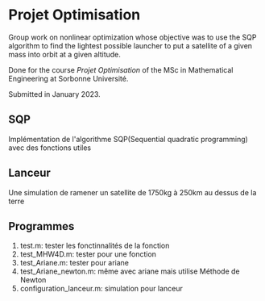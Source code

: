 # Projet Optimisation

Group work on nonlinear optimization whose objective was to use the SQP algorithm to find the lightest possible launcher to put a satellite of a given mass into orbit at a given altitude.

Done for the course *Projet Optimisation* of the MSc in Mathematical Engineering at Sorbonne Université.

Submitted in January 2023.

## SQP

Implémentation de l'algorithme SQP(Sequential quadratic programming) avec des fonctions utiles

## Lanceur

Une simulation de ramener un satellite de 1750kg à 250km au dessus de la terre

## Programmes
1. test.m: tester les fonctinnalités de la fonction
2. test_MHW4D.m: tester pour une fonction
3. test_Ariane.m: tester pour ariane
4. test_Ariane_newton.m: même avec ariane mais utilise Méthode de Newton
5. configuration_lanceur.m: simulation pour lanceur
